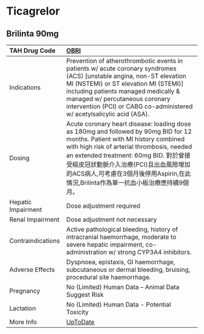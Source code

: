 # Ticagrelor

## Brilinta 90mg

| TAH Drug Code      | [OBRI](https://www.tahsda.org.tw/drugs/hissearch.php?drug_code=OBRI)                                                                                                                                                                                                                                                                                 |
|:-------------------|:-----------------------------------------------------------------------------------------------------------------------------------------------------------------------------------------------------------------------------------------------------------------------------------------------------------------------------------------------------|
| Indications        | Prevention of atherothrombotic events in patients w/ acute coronary syndromes (ACS) [unstable angina, non-ST elevation MI (NSTEMI) or ST elevation MI (STEMI)] including patients managed medically & managed w/ percutaneous coronary intervention (PCI) or CABG co-administered w/ acetylsalicylic acid (ASA).                                     |
| Dosing             | Acute coronary heart disease: loading dose as 180mg and followed by 90mg BID for 12 months. Patient with MI history combined with high risk of arterial thrombosis, needed an extended treatment: 60mg BID. 對於曾接受經皮冠狀動脈介入治療(PCI)且出血風險增加的ACS病人,可考慮在3個月後停用Aspirin,在此情況,Brilinta作為單一抗血小板治療應持續9個月。 |
| Hepatic Impairment | Dose adjustment required                                                                                                                                                                                                                                                                                                                             |
| Renal Impairment   | Dose adjustment not necessary                                                                                                                                                                                                                                                                                                                        |
| Contraindications  | Active pathological bleeding, history of intracranial haemorrhage, moderate to severe hepatic impairment, co-administration w/ strong CYP3A4 inhibitors.                                                                                                                                                                                             |
| Adverse Effects    | Dyspnoea, epistaxis, GI haemorrhage, subcutaneous or dermal bleeding, bruising, procedural site haemorrhage.                                                                                                                                                                                                                                         |
| Pregnancy          | No (Limited) Human Data – Animal Data Suggest Risk                                                                                                                                                                                                                                                                                                   |
| Lactation          | No (Limited) Human Data - Potential Toxicity                                                                                                                                                                                                                                                                                                         |
| More Info          | [UpToDate](https://www.uptodate.com/contents/ticagrelor-drug-information)                                                                                                                                                                                                                                                                            |

